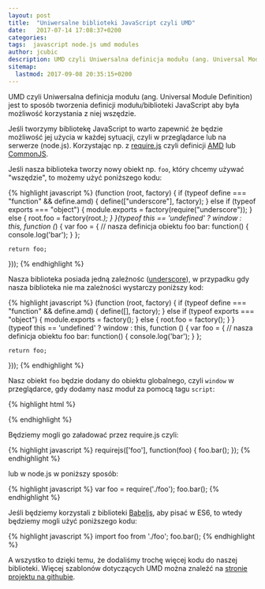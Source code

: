 ```yaml
---
layout: post
title:  "Uniwersalne biblioteki JavaScript czyli UMD"
date:   2017-07-14 17:08:37+0200
categories:
tags:  javascript node.js umd modules
author: jcubic
description: UMD czyli Uniwersalna definicja modułu (ang. Universal Module Definition) jest to sposób tworzenia definicji modułu/biblioteki JavaScript aby była możliwość korzystania z niej wszędzie.
sitemap:
  lastmod: 2017-09-08 20:35:15+0200
---
```


UMD czyli Uniwersalna definicja modułu (ang. Universal Module Definition) jest to sposób tworzenia definicji modułu/biblioteki JavaScript aby była możliwość korzystania z niej wszędzie.

<!-- more -->

Jeśli tworzymy bibliotekę JavaScript to warto zapewnić że będzie możliwość jej użycia w każdej sytuacji, czyli  w przeglądarce lub na serwerze (node.js). Korzystając np. z [require.js](http://www.requirejs.org/) czyli definicji [AMD](https://github.com/amdjs/amdjs-api/wiki/AMD) lub [CommonJS](http://wiki.commonjs.org/wiki/CommonJS).

Jeśli nasza biblioteka tworzy nowy obiekt np. `foo`, który chcemy używać "wszędzie", to możemy użyć poniższego kodu:

{% highlight javascript %}
(function (root, factory) {
    if (typeof define === "function" && define.amd) {
        define(["underscore"], factory);
    } else if (typeof exports === "object") {
        module.exports = factory(require("underscore"));
    } else {
        root.foo = factory(root._);
    }
}(typeof this == 'undefined' ? window : this, function (_) {
    var foo = {
        // nasza definicja obiektu foo
        bar: function() {
            console.log('bar');
        }
    };

    return foo;
}));
{% endhighlight %}

Nasza biblioteka posiada jedną zaleźnośc ([underscore](http://underscorejs.org/)), w przypadku gdy nasza biblioteka nie ma zależności wystarczy poniższy kod:

{% highlight javascript %}
(function (root, factory) {
    if (typeof define === "function" && define.amd) {
        define([], factory);
    } else if (typeof exports === "object") {
        module.exports = factory();
    } else {
        root.foo = factory();
    }
}(typeof this == 'undefined' ? window : this, function () {
    var foo = {
        // nasza definicja obiektu foo
        bar: function() {
            console.log('bar');
        }
    };

    return foo;
}));
{% endhighlight %}

Nasz obiekt `foo` będzie dodany do obiektu globalnego, czyli `window` w przeglądarce, gdy dodamy nasz moduł za pomocą tagu `script`:

{% highlight html %}
<script src="foo.js"></script>
<script>
foo.bar();
</script>
{% endhighlight %}

Będziemy mogli go załadować przez require.js czyli:

{% highlight javascript %}
requirejs(['foo'], function(foo) {
    foo.bar();
});
{% endhighlight %}

lub w node.js w poniższy sposób:

{% highlight javascript %}
var foo = require('./foo');
foo.bar();
{% endhighlight %}

Jeśli będziemy korzystali z biblioteki [Babeljs](https://babeljs.io/), aby pisać w ES6, to wtedy będziemy mogli użyć poniższego kodu:

{% highlight javascript %}
import foo from './foo';
foo.bar();
{% endhighlight %}

A wszystko to dzięki temu, że dodaliśmy trochę więcej kodu do naszej biblioteki. Więcej szablonów dotyczących UMD można znaleźć na [stronie projektu na githubie](https://github.com/umdjs/umd/).

